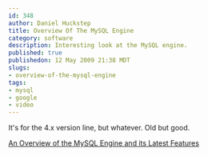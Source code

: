 ```yaml
--- 
id: 348
author: Daniel Huckstep
title: Overview Of The MySQL Engine
category: software
description: Interesting look at the MySQL engine.
published: true
publishedon: 12 May 2009 21:38 MDT
slugs: 
- overview-of-the-mysql-engine
tags: 
- mysql
- google
- video
---
```

It's for the 4.x version line, but whatever. Old but good.

[An Overview of the MySQL Engine and its Latest
Features](http://video.google.com/videoplay?docid=-6510132373772175248&hl=en)
